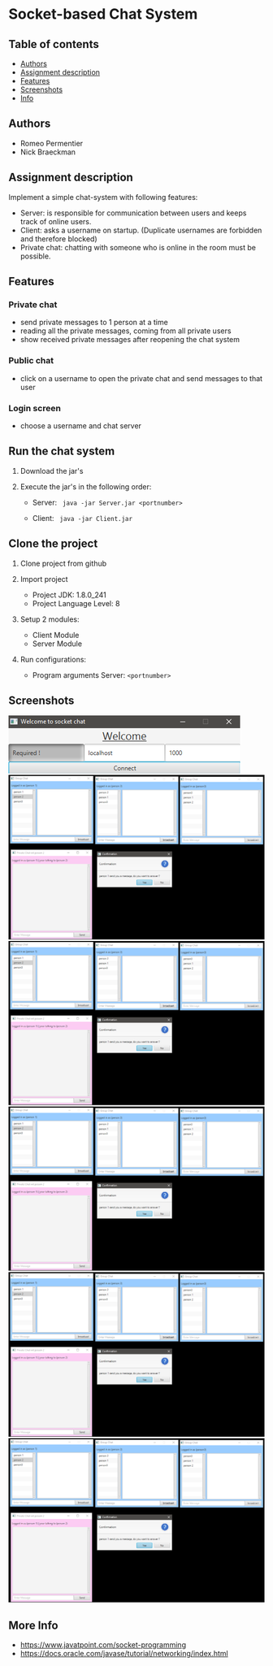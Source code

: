 # Socket-based Chat System
## Table of contents
* [Authors](#Authors)
* [Assignment description](#Assignment-description)
* [Features](#Features)
* [Screenshots](#Screenshots)
* [Info](#Info)

## Authors
* Romeo Permentier
* Nick Braeckman

## Assignment description
Implement a simple chat-system with following features:
* Server: is responsible for communication between users and keeps track of online users.
* Client: asks a username on startup. (Duplicate usernames are forbidden and therefore blocked)
* Private chat: chatting with someone who is online in the room must be possible.


## Features
### Private chat
* send private messages to 1 person at a time
* reading all the private messages, coming from all private users
* show received private messages after reopening the chat system
### Public chat
* click on a username to open the private chat and send messages to that user
### Login screen
* choose a username and chat server

## Run the chat system

1) Download the jar's

2) Execute the jar's in the following order:

    * Server:
    ``` java -jar Server.jar <portnumber>```

    * Client: 
    ``` java -jar Client.jar```

## Clone the project

1. Clone project from github

2. Import project 
   *  Project JDK: 1.8.0_241
   *  Project Language Level: 8
   
3. Setup 2 modules:
   * Client Module
   * Server Module

4. Run configurations:
   * Program arguments Server: ```<portnumber>```

## Screenshots
![Login screen](Screenshots/screen_login.png?raw=true "Login Screen")
![Screenshot 1](Screenshots/screen1.png?raw=true "Screenshot 1")
![Screenshot 2](Screenshots/screen1.png?raw=true "Screenshot 2")
![Screenshot 3](Screenshots/screen1.png?raw=true "Screenshot 3")
![Screenshot 4](Screenshots/screen1.png?raw=true "Screenshot 4")
![Screenshot 5](Screenshots/screen1.png?raw=true "Screenshot 5")

## More Info
* https://www.javatpoint.com/socket-programming
* https://docs.oracle.com/javase/tutorial/networking/index.html
